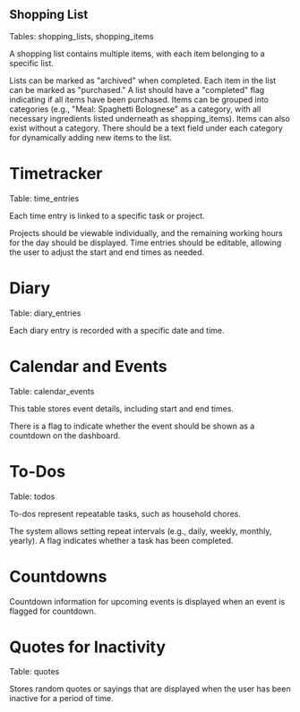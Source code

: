 ## Shopping List
Tables: shopping_lists, shopping_items

A shopping list contains multiple items, with each item belonging to a specific list.

Lists can be marked as "archived" when completed.
Each item in the list can be marked as "purchased."
A list should have a "completed" flag indicating if all items have been purchased.
Items can be grouped into categories (e.g., "Meal: Spaghetti Bolognese" as a category, with all necessary ingredients listed underneath as shopping_items).
Items can also exist without a category.
There should be a text field under each category for dynamically adding new items to the list.

# Timetracker
Table: time_entries

Each time entry is linked to a specific task or project.

Projects should be viewable individually, and the remaining working hours for the day should be displayed.
Time entries should be editable, allowing the user to adjust the start and end times as needed.

# Diary
Table: diary_entries

Each diary entry is recorded with a specific date and time.

# Calendar and Events
Table: calendar_events

This table stores event details, including start and end times.

There is a flag to indicate whether the event should be shown as a countdown on the dashboard.

# To-Dos
Table: todos

To-dos represent repeatable tasks, such as household chores.

The system allows setting repeat intervals (e.g., daily, weekly, monthly, yearly).
A flag indicates whether a task has been completed.

# Countdowns
Countdown information for upcoming events is displayed when an event is flagged for countdown.

# Quotes for Inactivity
Table: quotes

Stores random quotes or sayings that are displayed when the user has been inactive for a period of time.
